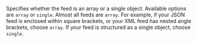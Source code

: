 Specifies whether the feed is an array or a single object. Available options are `array` or `single`. Almost all feeds are `array`. For example, if your JSON feed is enclosed within square brackets, or your XML feed has nested angle brackets, choose `array`. If your feed is structured as a single object, choose `single`. 